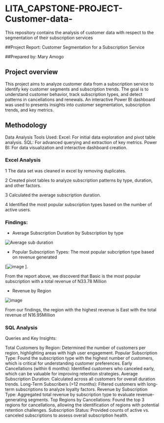 # LITA_CAPSTONE-PROJECT-Customer-data-
This repository contains the analysis of customer data with respect to the segmentation of their subscription services

##Project Report: Customer Segmentation for a Subscription Service

##Prepared by: Mary Amogo

## Project overview
This project aims to analyze customer data from a subscription service to identify key customer segments and subscription trends.
The goal is to understand customer behavior, track subscription types, and detect patterns in cancellations and renewals.
An interactive Power BI dashboard was used to presents insights into customer segmentation, subscription trends, and key metrics.

## Methodology
 Data Analysis Tools Used:
 Excel: For initial data exploration and pivot table analysis.
 SQL: For advanced querying and extraction of key metrics.
 Power BI: For data visualization and interactive dashboard creation.

### Excel Analysis
 1 The data set was cleaned in excel by removing duplicates.

 2 Created pivot tables to analyze subscription patterns by type, duration, and other factors.
 
 3 Calculated the average subscription duration.
 
 4 Identified the most popular subscription types based on the number of active users.

### Findings:
 - Average Subscription Duration by Subscription by type

![Average sub duration](https://github.com/user-attachments/assets/dee7b089-8245-4072-9f96-f415370fd473)


 - Popular Subscription Types: The most popular subcription type based on revenue generated

[![image](https://github.com/user-attachments/assets/1bb40615-a701-4f82-8e02-2f6c6dc5d0f1)
].

From the report above, we discoverd that  Basic is the most popular subscription with a total revenue of N33.78 Million

 - Revenue by Region

![image](https://github.com/user-attachments/assets/d7390ab4-5b5a-4b4d-9808-84a784e3bca6)

From our findings, the region with the highest revenue is East with the total revenue of N16.95Million


### SQL Analysis
Queries and Key Insights:

Total Customers by Region: Determined the number of customers per region, highlighting areas with high user engagement.
Popular Subscription Type: Found the subscription type with the highest number of customers, which is critical for understanding customer preferences.
Early Cancellations (within 6 months): Identified customers who canceled early, which can be valuable for improving retention strategies.
Average Subscription Duration: Calculated across all customers for overall duration trends.
Long-Term Subscribers (>12 months): Filtered customers with long-term subscriptions to analyze loyalty factors.
Revenue by Subscription Type: Aggregated total revenue by subscription type to evaluate revenue-generating segments.
Top Regions by Cancellations: Found the top 3 regions for cancellations, allowing the identification of regions with potential retention challenges.
Subscription Status: Provided counts of active vs. canceled subscriptions to assess overall subscription health.
